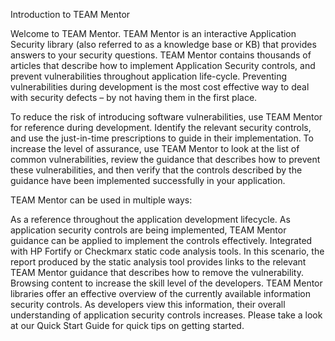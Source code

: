 Introduction to TEAM Mentor

Welcome to TEAM Mentor.
TEAM Mentor is an interactive Application Security library (also referred to as a knowledge base or KB) that provides answers to your security questions. TEAM Mentor contains thousands of articles that describe how to implement Application Security controls, and prevent vulnerabilities throughout application life-cycle. Preventing vulnerabilities during development is the most cost effective way to deal with security defects – by not having them in the first place.

To reduce the risk of introducing software vulnerabilities, use TEAM Mentor for reference during development. Identify the relevant security controls, and use the just-in-time prescriptions to guide in their implementation. To increase the level of assurance, use TEAM Mentor to look at the list of common vulnerabilities, review the guidance that describes how to prevent these vulnerabilities, and then verify that the controls described by the guidance have been implemented successfully in your application.

TEAM Mentor can be used in multiple ways:

As a reference throughout the application development lifecycle. As application security controls are being implemented, TEAM Mentor guidance can be applied to implement the controls effectively.
Integrated with HP Fortify or Checkmarx static code analysis tools. In this scenario, the report produced by the static analysis tool provides links to the relevant TEAM Mentor guidance that describes how to remove the vulnerability.
Browsing content to increase the skill level of the developers. TEAM Mentor libraries offer an effective overview of the currently available information security controls. As developers view this information, their overall understanding of application security controls increases.
Please take a look at our Quick Start Guide for quick tips on getting started.